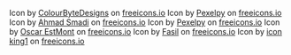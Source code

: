 Icon by <a class="link_pro" href="https://freeicons.io/team-management-icon-set-22/task-bartask-checklist-menu-to-do-list-icon-icon-790381">ColourByteDesigns</a> on <a href="https://freeicons.io">freeicons.io</a>
Icon by <a class="link_pro" href="https://freeicons.io/succes-icon-set-32645/list-todo-checklist-clipboard-inventory-task-icon-1240796">Pexelpy</a> on <a href="https://freeicons.io">freeicons.io</a>
Icon by <a class="link_pro" href="https://freeicons.io/numbers-2/number-7-icon-699933">Ahmad Smadi</a> on <a href="https://freeicons.io">freeicons.io</a>
Icon by <a class="link_pro" href="https://freeicons.io/ethics-icon-set-31168/approved-completed-done-guaranted-satisfaction-seal-icon-icon-1125324">Pexelpy</a> on <a href="https://freeicons.io">freeicons.io</a>
Icon by <a class="link_pro" href="https://freeicons.io/weather-2/icon-sun-lineal-color-icon-28915">Oscar EstMont</a> on <a href="https://freeicons.io">freeicons.io</a>
Icon by <a class="link_pro" href="https://freeicons.io/ios-edge-glyph/moon-icon-29411">Fasil</a> on <a href="https://freeicons.io">freeicons.io</a>
Icon by <a class="link_pro" href="https://freeicons.io/vector-and-svg-logos-icons-09/github-icon-icon-icon">icon king1</a> on <a href="https://freeicons.io">freeicons.io</a>
